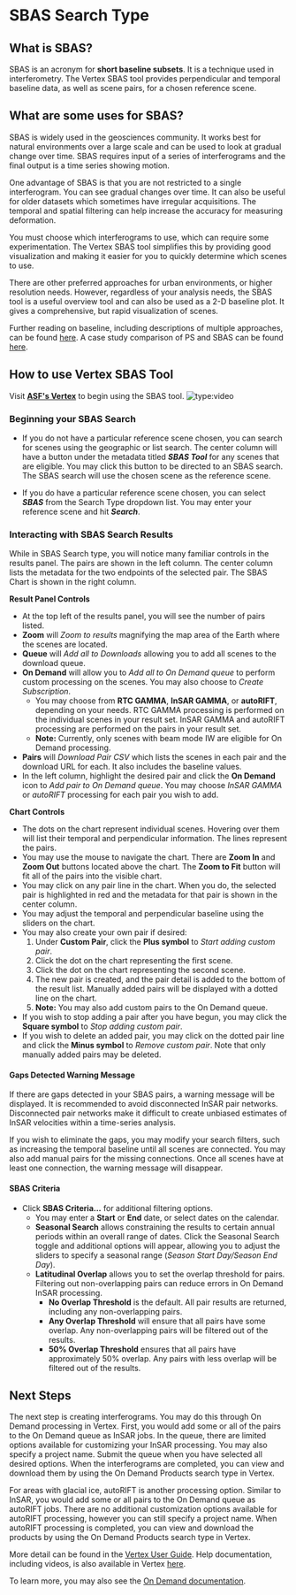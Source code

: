 # SBAS Search Type

## What is SBAS?
SBAS is an acronym for **short baseline subsets**. It is a technique used in interferometry. The Vertex SBAS tool provides perpendicular and temporal baseline data, as well as scene pairs, for a chosen reference scene.

## What are some uses for SBAS?
SBAS is widely used in the geosciences community. It works best for natural environments over a large scale and can be used to look at gradual change over time. SBAS requires input of a series of interferograms and the final output is a time series showing motion.

One advantage of SBAS is that you are not restricted to a single interferogram. You can see gradual changes over time. It can also be useful for older datasets which sometimes have irregular acquisitions. The temporal and spatial filtering can help increase the accuracy for measuring deformation.

You must choose which interferograms to use, which can require some experimentation. The Vertex SBAS tool simplifies this by providing good visualization and making it easier for you to quickly determine which scenes to use.

There are other preferred approaches for urban environments, or higher resolution needs. However, regardless of your analysis needs, the SBAS tool is a useful overview tool and can also be used as a 2-D baseline plot. It gives a comprehensive, but rapid visualization of scenes.

Further reading on baseline, including descriptions of multiple approaches, can be found [here](https://www.sciencedirect.com/science/article/pii/S0924271615002415). A case study comparison of PS and SBAS can be found [here](https://ieeexplore.ieee.org/document/5692806).

## How to use Vertex SBAS Tool
Visit **[ASF's Vertex](https://search.asf.alaska.edu)** to begin using the SBAS tool.
![type:video](https://www.youtube.com/embed/bQPdtuobdcg)

### **Beginning your SBAS Search**

- If you do not have a particular reference scene chosen, you can search for scenes using the geographic or list search. The center column will have a button under the metadata titled ***SBAS Tool*** for any scenes that are eligible. You may click this button to be directed to an SBAS search. The SBAS search will use the chosen scene as the reference scene.

- If you do have a particular reference scene chosen, you can select ***SBAS*** from the Search Type dropdown list. You may enter your reference scene and hit ***Search***.

### **Interacting with SBAS Search Results**
While in SBAS Search type, you will notice many familiar controls in the results panel. The pairs are shown in the left column. The center column lists the metadata for the two endpoints of the selected pair. The SBAS Chart is shown in the right column.

**Result Panel Controls**

- At the top left of the results panel, you will see the number of pairs listed.
- **Zoom** will *Zoom to results* magnifying the map area of the Earth where the scenes are located.
- **Queue** will *Add all to Downloads* allowing you to add all scenes to the download queue.
- **On Demand** will allow you to *Add all to On Demand queue* to perform custom processing on the scenes. You may also choose to *Create Subscription*.
	- You may choose from **RTC GAMMA**, **InSAR GAMMA**, or **autoRIFT**, depending on your needs. RTC GAMMA processing is performed on the individual scenes in your result set. InSAR GAMMA and autoRIFT processing are performed on the pairs in your result set.
	- **Note:** Currently, only scenes with beam mode IW are eligible for On Demand processing.
- **Pairs** will *Download Pair CSV* which lists the scenes in each pair and the download URL for each. It also includes the baseline values.
- In the left column, highlight the desired pair and click the **On Demand** icon to *Add pair to On Demand queue*. You may choose *InSAR GAMMA* or *autoRIFT* processing for each pair you wish to add.

**Chart Controls**

- The dots on the chart represent individual scenes. Hovering over them will list their temporal and perpendicular information. The lines represent the pairs.
- You may use the mouse to navigate the chart. There are **Zoom In** and **Zoom Out** buttons located above the chart. The **Zoom to Fit** button will fit all of the pairs into the visible chart.
- You may click on any pair line in the chart. When you do, the selected pair is highlighted in red and the metadata for that pair is shown in the center column.
- You may adjust the temporal and perpendicular baseline using the sliders on the chart.
- You may also create your own pair if desired:
	1. Under **Custom Pair**, click the **Plus symbol** to *Start adding custom pair*.
	7. Click the dot on the chart representing the first scene.
	2. Click the dot on the chart representing the second scene.
	3. The new pair is created, and the pair detail is added to the bottom of the result list. Manually added pairs will be displayed with a dotted line on the chart.
	4. **Note:** You may also add custom pairs to the On Demand queue.
- If you wish to stop adding a pair after you have begun, you may click the **Square symbol** to *Stop adding custom pair*.
- If you wish to delete an added pair, you may click on the dotted pair line and click the **Minus symbol** to *Remove custom pair*. Note that only manually added pairs may be deleted.

#### Gaps Detected Warning Message

If there are gaps detected in your SBAS pairs, a warning message will be displayed. It is recommended to avoid disconnected InSAR pair networks. Disconnected pair networks make it difficult to create unbiased estimates of InSAR velocities within a time-series analysis. 

If you wish to eliminate the gaps, you may modify your search filters, such as increasing the temporal baseline until all scenes are connected. You may also add manual pairs for the missing connections. Once all scenes have at least one connection, the warning message will disappear. 

#### SBAS Criteria

- Click **SBAS Criteria...** for additional filtering options.
	- You may enter a **Start** or **End** date, or select dates on the calendar.
	- **Seasonal Search** allows constraining the results to certain annual periods within an overall range of dates.  Click the Seasonal Search toggle and additional options will appear, allowing you to adjust the sliders to specify a seasonal range (*Season Start Day/Season End Day*).
	- **Latitudinal Overlap** allows you to set the overlap threshold for pairs. Filtering out non-overlapping pairs can reduce errors in On Demand InSAR processing.
		- **No Overlap Threshold** is the default. All pair results are returned, including any non-overlapping pairs.
		- **Any Overlap Threshold** will ensure that all pairs have some overlap. Any non-overlapping pairs will be filtered out of the results.
		- **50% Overlap Threshold** ensures that all pairs have approximately 50% overlap. Any pairs with less overlap will be filtered out of the results.

## Next Steps
The next step is creating interferograms. You may do this through On Demand processing in Vertex. First, you would add some or all of the pairs to the On Demand queue as InSAR jobs. In the queue, there are limited options available for customizing your InSAR processing. You may also specify a project name. Submit the queue when you have selected all desired options. When the interferograms are completed, you can view and download them by using the On Demand Products search type in Vertex.

For areas with glacial ice, autoRIFT is another processing option. Similar to InSAR, you would add some or all pairs to the On Demand queue as autoRIFT jobs. There are no additional customization options available for autoRIFT processing, however you can still specify a project name. When autoRIFT processing is completed, you can view and download the products by using the On Demand Products search type in Vertex.

More detail can be found in the [Vertex User Guide](/vertex/manual). Help documentation, including videos, is also available in Vertex [here](https://search.asf.alaska.edu/#/?maxResults=250&topic=onDemand).

To learn more, you may also see the [On Demand documentation](https://hyp3-docs.asf.alaska.edu/).
